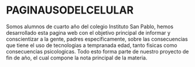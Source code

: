 # PAGINAUSODELCELULAR
Somos alumnos de cuarto año del colegio Instituto San Pablo, hemos desarrollado esta pagina web con el objetivo principal de informar y conscientizar a la gente,
             padres especificamente, sobre las consecuencias que tiene el uso de tecnologias a tempranada edad,
            tanto  fisicas como consecuencias psicologicas. Todo esto forma parte de nuestro proyecto de fin de año, el cual compone la nota principal de la materia. 

